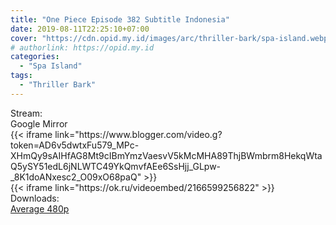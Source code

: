 ```yaml
---
title: "One Piece Episode 382 Subtitle Indonesia"
date: 2019-08-11T22:25:10+07:00
cover: "https://cdn.opid.my.id/images/arc/thriller-bark/spa-island.webp" # Optional, cover
# authorlink: https://opid.my.id
categories:
  - "Spa Island"
tags:
  - "Thriller Bark"
---
```

<div class="ui menu violet borderless inverted">
  <div class="header item active">
        Stream:
    </div>
  <a class="active item" data-tab="google">
    <i class="google drive icon"></i> Google
  </a>
  <a class="item nounderline" data-tab="mirror">
    <i class="odnoklassniki icon"></i> Mirror
  </a>
</div>
<div class="ui bottom attached tab segment active" style="border:0 !important;" data-tab="google">
{{< iframe link="https://www.blogger.com/video.g?token=AD6v5dwtxFu579_MPc-XHmQy9sAIHfAG8Mt9cIBmYmzVaesvV5kMcMHA89ThjBWmbrm8HekqWtaQ5ySY51edL6jNLWTC49YkQmvfAEe6SsHjj_GLpw-_8K1doANxesc2_O09xO68paQ" >}}
</div>
<div class="ui bottom attached tab segment" style="border:0 !important;" data-tab="mirror">
{{< iframe link="https://ok.ru/videoembed/2166599256822" >}}
</div>
<div class="ui menu violet borderless inverted">
  <div class="header item active">
        Downloads:
    </div>
  <a class="item nounderline" href="https://ouo.io/Y8lrhW" target="_blank" rel="dofollow"><i class="google drive icon"></i>
    Average 480p</a>
</div>